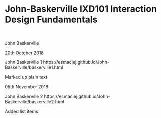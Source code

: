 <h1>John-Baskerville IXD101 Interaction Design Fundamentals</h1>

<br>
<p>John Baskerville</p>

<p>20th October 2018</p>
<p>John Baskerville 1 https://esmaciej.github.io/John-Baskerville/baskerville1.html</p>
<p>Marked up plain text</p>

<p>05th November 2018</p>
<p>John Baskerville 2 https://esmaciej.github.io/John-Baskerville/baskerville2.html</p>
<p>Added list items</p>

